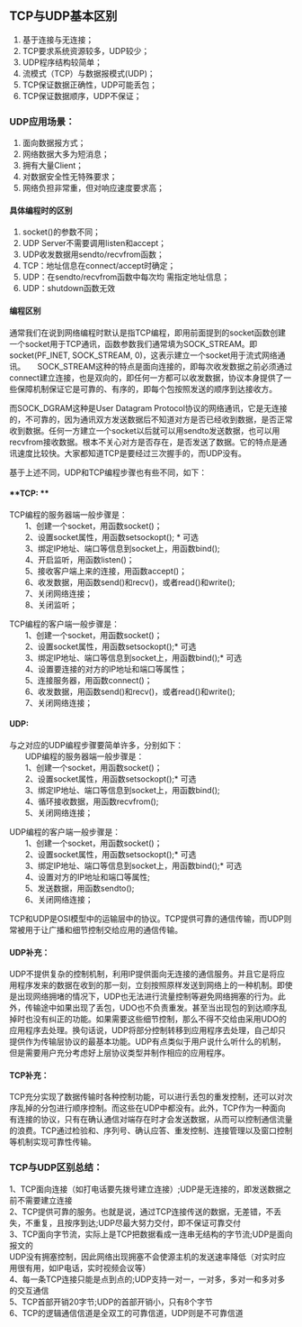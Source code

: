 ## TCP与UDP基本区别

1. 基于连接与无连接；
2. TCP要求系统资源较多，UDP较少；
3. UDP程序结构较简单；
4. 流模式（TCP）与数据报模式\(UDP\)；
5. TCP保证数据正确性，UDP可能丢包；
6. TCP保证数据顺序，UDP不保证； 

### UDP应用场景：

1. 面向数据报方式；
2. 网络数据大多为短消息；
3. 拥有大量Client；
4. 对数据安全性无特殊要求；
5. 网络负担非常重，但对响应速度要求高；  

#### 具体编程时的区别

1. socket\(\)的参数不同；  　　 
2. UDP Server不需要调用listen和accept；
3. UDP收发数据用sendto/recvfrom函数；  　　 
4. TCP：地址信息在connect/accept时确定；
5. UDP：在sendto/recvfrom函数中每次均 需指定地址信息；
6. UDP：shutdown函数无效  

#### 编程区别

通常我们在说到网络编程时默认是指TCP编程，即用前面提到的socket函数创建一个socket用于TCP通讯，函数参数我们通常填为SOCK\_STREAM。即socket\(PF\_INET, SOCK\_STREAM, 0\)，这表示建立一个socket用于流式网络通讯。  　  SOCK\_STREAM这种的特点是面向连接的，即每次收发数据之前必须通过connect建立连接，也是双向的，即任何一方都可以收发数据，协议本身提供了一些保障机制保证它是可靠的、有序的，即每个包按照发送的顺序到达接收方。

而SOCK\_DGRAM这种是User Datagram Protocol协议的网络通讯，它是无连接的，不可靠的，因为通讯双方发送数据后不知道对方是否已经收到数据，是否正常收到数据。任何一方建立一个socket以后就可以用sendto发送数据，也可以用recvfrom接收数据。根本不关心对方是否存在，是否发送了数据。它的特点是通讯速度比较快。大家都知道TCP是要经过三次握手的，而UDP没有。

基于上述不同，UDP和TCP编程步骤也有些不同，如下：

#### **TCP: **

TCP编程的服务器端一般步骤是：  
　　1、创建一个socket，用函数socket\(\)；  
　　2、设置socket属性，用函数setsockopt\(\); \* 可选  
　　3、绑定IP地址、端口等信息到socket上，用函数bind\(\);  
　　4、开启监听，用函数listen\(\)；  
　　5、接收客户端上来的连接，用函数accept\(\)；  
　　6、收发数据，用函数send\(\)和recv\(\)，或者read\(\)和write\(\);  
　　7、关闭网络连接；  
　　8、关闭监听；

TCP编程的客户端一般步骤是：  
　　1、创建一个socket，用函数socket\(\)；  
　　2、设置socket属性，用函数setsockopt\(\);\* 可选  
　　3、绑定IP地址、端口等信息到socket上，用函数bind\(\);\* 可选  
　　4、设置要连接的对方的IP地址和端口等属性；  
　　5、连接服务器，用函数connect\(\)；  
　　6、收发数据，用函数send\(\)和recv\(\)，或者read\(\)和write\(\);  
　　7、关闭网络连接；

#### UDP:

与之对应的UDP编程步骤要简单许多，分别如下：  
　　UDP编程的服务器端一般步骤是：  
　　1、创建一个socket，用函数socket\(\)；  
　　2、设置socket属性，用函数setsockopt\(\);\* 可选  
　　3、绑定IP地址、端口等信息到socket上，用函数bind\(\);  
　　4、循环接收数据，用函数recvfrom\(\);  
　　5、关闭网络连接；

UDP编程的客户端一般步骤是：  
　　1、创建一个socket，用函数socket\(\)；  
　　2、设置socket属性，用函数setsockopt\(\);\* 可选  
　　3、绑定IP地址、端口等信息到socket上，用函数bind\(\);\* 可选  
　　4、设置对方的IP地址和端口等属性;  
　　5、发送数据，用函数sendto\(\);  
　　6、关闭网络连接；

TCP和UDP是OSI模型中的运输层中的协议。TCP提供可靠的通信传输，而UDP则常被用于让广播和细节控制交给应用的通信传输。

#### UDP补充：

UDP不提供复杂的控制机制，利用IP提供面向无连接的通信服务。并且它是将应用程序发来的数据在收到的那一刻，立刻按照原样发送到网络上的一种机制。即使是出现网络拥堵的情况下，UDP也无法进行流量控制等避免网络拥塞的行为。此外，传输途中如果出现了丢包，UDO也不负责重发。甚至当出现包的到达顺序乱掉时也没有纠正的功能。如果需要这些细节控制，那么不得不交给由采用UDO的应用程序去处理。换句话说，UDP将部分控制转移到应用程序去处理，自己却只提供作为传输层协议的最基本功能。UDP有点类似于用户说什么听什么的机制，但是需要用户充分考虑好上层协议类型并制作相应的应用程序。

#### TCP补充：

TCP充分实现了数据传输时各种控制功能，可以进行丢包的重发控制，还可以对次序乱掉的分包进行顺序控制。而这些在UDP中都没有。此外，TCP作为一种面向有连接的协议，只有在确认通信对端存在时才会发送数据，从而可以控制通信流量的浪费。TCP通过检验和、序列号、确认应答、重发控制、连接管理以及窗口控制等机制实现可靠性传输。

### TCP与UDP区别总结：

1、TCP面向连接（如打电话要先拨号建立连接）;UDP是无连接的，即发送数据之前不需要建立连接  
2、TCP提供可靠的服务。也就是说，通过TCP连接传送的数据，无差错，不丢失，不重复，且按序到达;UDP尽最大努力交付，即不保证可靠交付  
3、TCP面向字节流，实际上是TCP把数据看成一连串无结构的字节流;UDP是面向报文的  
  UDP没有拥塞控制，因此网络出现拥塞不会使源主机的发送速率降低（对实时应用很有用，如IP电话，实时视频会议等）  
4、每一条TCP连接只能是点到点的;UDP支持一对一，一对多，多对一和多对多的交互通信  
5、TCP首部开销20字节;UDP的首部开销小，只有8个字节  
6、TCP的逻辑通信信道是全双工的可靠信道，UDP则是不可靠信道

